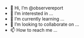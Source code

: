 - 👋 Hi, I’m @observereport
- 👀 I’m interested in ...
- 🌱 I’m currently learning ...
- 💞️ I’m looking to collaborate on ...
- 📫 How to reach me ...

<!---
observereport/observereport is a ✨ special ✨ repository because its `README.md` (this file) appears on your GitHub profile.
You can click the Preview link to take a look at your changes.
--->
